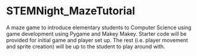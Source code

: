 # STEMNight_MazeTutorial

A maze game to introduce elementary students to Computer Science using game development using Pygame and Makey Makey.
Starter code will be provided for initial game and player set up. The rest (i.e. player movement and sprite creation) will be up to the student to play around with.
